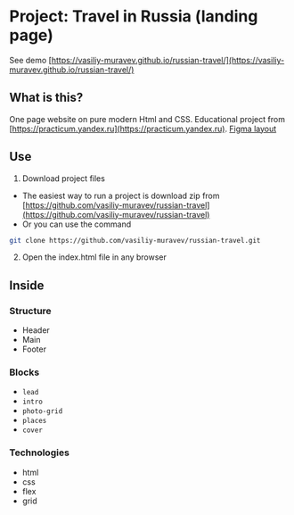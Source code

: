 # Project: Travel in Russia (landing page)

See demo [https://vasiliy-muravev.github.io/russian-travel/](https://vasiliy-muravev.github.io/russian-travel/)

## What is this?

One page website on pure modern Html and CSS. Educational project from [https://practicum.yandex.ru](https://practicum.yandex.ru). [Figma layout](https://www.figma.com/file/5S2WSbEFL6awjVWJ0NWL8Q/Sprint-3_-Russia-_-desktop-mobile?node-id=28503%3A0)

## Use

1. Download project files

- The easiest way to run a project is download zip
  from [https://github.com/vasiliy-muravev/russian-travel](https://github.com/vasiliy-muravev/russian-travel)
- Or you can use the command

```sh
git clone https://github.com/vasiliy-muravev/russian-travel.git
```

2. Open the index.html file in any browser

## Inside

### Structure

- Header
- Main
- Footer

### Blocks

- `lead`
- `intro`
- `photo-grid`
- `places`
- `cover`

### Technologies

- html
- css
- flex
- grid
